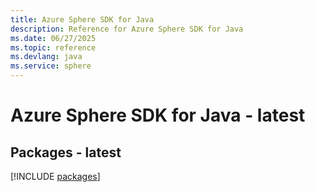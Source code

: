 ```yaml
---
title: Azure Sphere SDK for Java
description: Reference for Azure Sphere SDK for Java
ms.date: 06/27/2025
ms.topic: reference
ms.devlang: java
ms.service: sphere
---
```

# Azure Sphere SDK for Java - latest
## Packages - latest
[!INCLUDE [packages](sphere-index.md)]